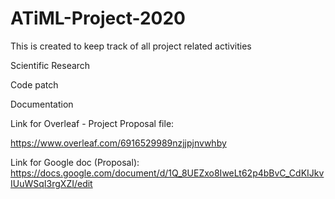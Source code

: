 # ATiML-Project-2020
This is created to keep track of all project related activities

Scientific Research

Code patch

Documentation

Link for Overleaf - Project Proposal file:

https://www.overleaf.com/6916529989nzjjpjnvwhby

Link for Google doc (Proposal):
https://docs.google.com/document/d/1Q_8UEZxo8IweLt62p4bBvC_CdKIJkvIUuWSqI3rgXZI/edit
